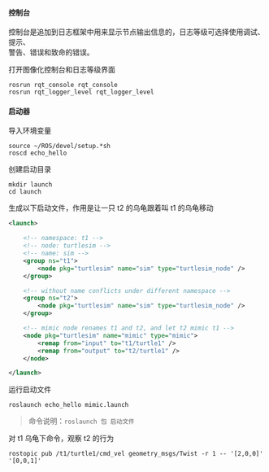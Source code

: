 #### 控制台

控制台是追加到日志框架中用来显示节点输出信息的，日志等级可选择使用调试、提示、  
警告、错误和致命的错误。

打开图像化控制台和日志等级界面

```shell
rosrun rqt_console rqt_console
rosrun rqt_logger_level rqt_logger_level
```

#### 启动器

导入环境变量

```shell
source ~/ROS/devel/setup.*sh
roscd echo_hello
```

创建启动目录

```shell
mkdir launch
cd launch
```

生成以下启动文件，作用是让一只 t2 的乌龟跟着叫 t1 的乌龟移动

```xml
<launch>

    <!-- namespace: t1 -->
    <!-- node: turtlesim -->
    <!-- name: sim -->
    <group ns="t1">
        <node pkg="turtlesim" name="sim" type="turtlesim_node" />
    </group>

    <!-- without name conflicts under different namespace -->
    <group ns="t2">
        <node pkg="turtlesim" name="sim" type="turtlesim_node" />
    </group>

    <!-- mimic node renames t1 and t2, and let t2 mimic t1 -->
    <node pkg="turtlesim" name="mimic" type="mimic">
        <remap from="input" to="t1/turtle1" />
        <remap from="output" to="t2/turtle1" />
    </node>

</launch>
```

运行启动文件

```shell
roslaunch echo_hello mimic.launch
```

> 命令说明：`roslaunch 包 启动文件`

对 t1 乌龟下命令，观察 t2 的行为

```shell
rostopic pub /t1/turtle1/cmd_vel geometry_msgs/Twist -r 1 -- '[2,0,0]' '[0,0,1]'
```

